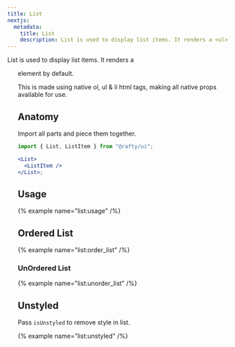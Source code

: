 ```yaml
---
title: List
nextjs:
  metadata:
    title: List
    description: List is used to display list items. It renders a <ul> element by default.
---
```


List is used to display list items. It renders a <ul> element by default.

This is made using native ol, ul & li html tags, making all native props available for use.

## Anatomy

Import all parts and piece them together.

```jsx
import { List, ListItem } from "@rafty/ui";

<List>
  <ListItem />
</List>;
```

## Usage

{% example name="list:usage" /%}

## Ordered List

{% example name="list:order_list" /%}

### UnOrdered List

{% example name="list:unorder_list" /%}

## Unstyled

Pass `isUnstyled` to remove style in list.

{% example name="list:unstyled" /%}
